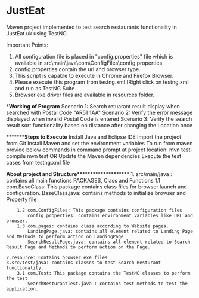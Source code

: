 # JustEat
Maven project implemented to test search restaurants functionality in JustEat.uk using TestNG.

Important Points:
1. All configuration file is placed in "config.properties" file which is available in src\main\java\com\ConfigFiles\config.properties
2. config.properties contain the url and browser type.
3. This script is capable to execute in Chrome and Firefox Browser.
4. Please execute this program from testng.xml [Right click on testng.xml and run as TestNG Suite.
5. Browser exe driver files are available in resources folder.

***************************Working of Program**************************
Scenario 1: Search retuarant result display when searched with Postal Code "AR51 1AA"
Scenario 2: Verify the error message displayed when invalid Postal Code is entered
Scenario 3: Verify the search result sort functionality based on distance after changing the Location once

*******************************Steps to Execute************************
Install Java and Eclipse IDE
Import the project from Git
Install Maven and set the environment variables
To run from maven provide below commands in command prompt at project location:
mvn test-compile
mvn test
OR Update the Maven dependencies
Execute the test cases from testng.xml file

************************************About project and Structure********************************************************
	1. src/main/java : contains all main functions
	PACKAGES, Class and Functions
		1.1 com.BaseClass: This package contains class files for browser launch and configuration.
			BaseClass.java: contains methods to initialize browser and Property file
		
		1.2 com.ConfigFiles: This package contains configuration files
			config.properties: contains environment variables like URL and browser.
		1.3 com.pages: contains class according to Website pages.
			LandingPage.java: contains all element related to Landing Page and Methods to perform action on LandingPage.
			SearchResultPage.java: contains all element related to Search Result Page and Methods to perform action on the Page.

	2.resource: Contains browser exe files
	3.src/test/java: contains classes to test Search Resturant functionality.
		3.1 com.Test: This package contains the TestNG classes to perform the test
			SearchResturantTest.java : contains test methods to test the application.
			
	 
		
